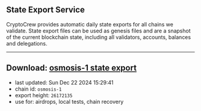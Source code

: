 ## State Export Service
CryptoCrew provides automatic daily state exports for all chains we validate. State export files can be used as genesis files and are a snapshot of the current blockchain state, including all validators, accounts, balances and delegations.

---
**Download: [osmosis-1 state export](https://dl-eu2.ccvalidators.com/SERVICE/osmosis/osmosis-1_export_26172135.json)**
---

- last updated: Sun Dec 22 2024 15:29:41
- chain id: `osmosis-1`
- export height: `26172135`
- use for: airdrops, local tests, chain recovery
